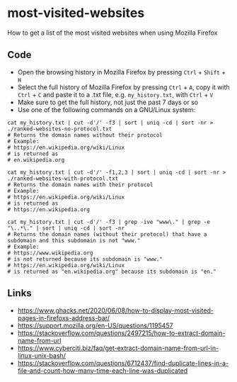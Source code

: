 # most-visited-websites
How to get a list of the most visited websites when using Mozilla Firefox

## Code

- Open the browsing history in Mozilla Firefox by pressing `Ctrl` + `Shift` + `H`
- Select the full history of Mozilla Firefox by pressing `Ctrl` + `A`, copy it with `Ctrl` + `C` and paste it to a .txt file, e.g. `my_history.txt`, with `Ctrl` + `V`
- Make sure to get the full history, not just the past 7 days or so
- Use one of the following commands on a GNU/Linux system:

```
cat my_history.txt | cut -d'/' -f3 | sort | uniq -cd | sort -nr > ./ranked-websites-no-protocol.txt
# Returns the domain names without their protocol
# Example:
# https://en.wikipedia.org/wiki/Linux
# is returned as
# en.wikipedia.org
```

```
cat my_history.txt | cut -d'/' -f1,2,3 | sort | uniq -cd | sort -nr > ./ranked-websites-with-protocol.txt
# Returns the domain names with their protocol
# Example:
# https://en.wikipedia.org/wiki/Linux
# is returned as
# https://en.wikipedia.org
```

```
cat my_history.txt | cut -d'/' -f3 | grep -ive "www\." | grep -e "\..*\." | sort | uniq -cd | sort -nr
# Returns the domain names (without their protocol) that have a subdomain and this subdomain is not "www."
# Example:
# https://www.wikipedia.org
# is not returned because its subdomain is "www."
# https://en.wikipedia.org/wiki/Linux
# is returned as "en.wikipedia.org" because its subdomain is "en."
```

## Links
- https://www.ghacks.net/2020/06/08/how-to-display-most-visited-pages-in-firefoxs-address-bar/
- https://support.mozilla.org/en-US/questions/1195457
- https://stackoverflow.com/questions/2497215/how-to-extract-domain-name-from-url
- https://www.cyberciti.biz/faq/get-extract-domain-name-from-url-in-linux-unix-bash/
- https://stackoverflow.com/questions/6712437/find-duplicate-lines-in-a-file-and-count-how-many-time-each-line-was-duplicated

